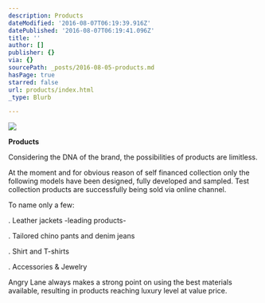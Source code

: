 ```yaml
---
description: Products
dateModified: '2016-08-07T06:19:39.916Z'
datePublished: '2016-08-07T06:19:41.096Z'
title: ''
author: []
publisher: {}
via: {}
sourcePath: _posts/2016-08-05-products.md
hasPage: true
starred: false
url: products/index.html
_type: Blurb

---
```

![](https://the-grid-user-content.s3-us-west-2.amazonaws.com/743944b9-22fb-4aa0-8b96-e01d2f9b1ee9.jpg)

**Products**

Considering the DNA of the brand, the possibilities of products are limitless.

At the moment and for obvious reason of self financed collection only the following models have been designed, fully developed and sampled. Test collection products are successfully being sold via online channel.

To name only a few:

. Leather jackets -leading products-

. Tailored chino pants and denim jeans

. Shirt and T-shirts

. Accessories & Jewelry

Angry Lane always makes a strong point on using the best materials available, resulting in products reaching luxury level at value price.